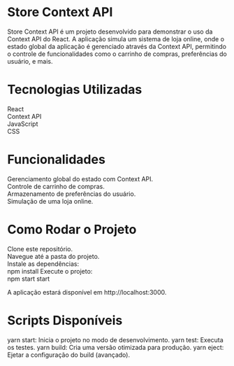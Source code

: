 # Store Context API
Store Context API é um projeto desenvolvido para demonstrar o uso da Context API do React. A aplicação simula um sistema de loja online, onde o estado global da aplicação é gerenciado através da Context API, permitindo o controle de funcionalidades como o carrinho de compras, preferências do usuário, e mais.<br>

# Tecnologias Utilizadas
React<br>
Context API<br>
JavaScript<br>
CSS<br>

# Funcionalidades
Gerenciamento global do estado com Context API.<br>
Controle de carrinho de compras.<br>
Armazenamento de preferências do usuário.<br>
Simulação de uma loja online.<br>

# Como Rodar o Projeto
Clone este repositório.<br>
Navegue até a pasta do projeto.<br>
Instale as dependências:<br>
npm install
Execute o projeto:<br>
npm start start

A aplicação estará disponível em http://localhost:3000.

# Scripts Disponíveis
yarn start: Inicia o projeto no modo de desenvolvimento.
yarn test: Executa os testes.
yarn build: Cria uma versão otimizada para produção.
yarn eject: Ejetar a configuração do build (avançado).
